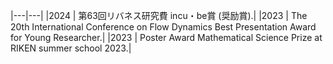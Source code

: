 
|---|---|
|2024 | 第63回リバネス研究費 incu・be賞 (奨励賞).|
|2023 | The 20th International Conference on Flow Dynamics Best Presentation Award for Young Researcher.|
|2023 | Poster Award Mathematical Science Prize at RIKEN summer school 2023.|